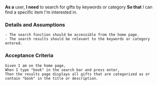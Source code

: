 **As a** user,
**I need** to search for gifts by keywords or category
**So that** I can find a specific item I'm interested in.

### Details and Assumptions

    - The search function should be accessible from the home page.
    - The search results should be relevant to the keywords or category entered.

### Acceptance Criteria

    Given I am on the home page,
    When I type "book" in the search bar and press enter,
    Then the results page displays all gifts that are categorized as or contain "book" in the title or description.
